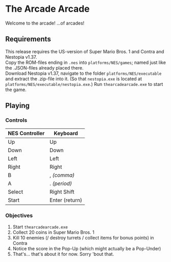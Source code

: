 # The Arcade Arcade

Welcome to the arcade! ...of arcades!

## Requirements

This release requires the US-version of Super Mario Bros. 1 and Contra and Nestopia v1.37.  
Copy the ROM-files ending in `.nes` into `platforms/NES/games`; named just like the .JSON-files already placed there.  
Download Nestopia v1.37, navigate to the folder `platforms/NES/executable` and extract the .zip-file into it. (So that `nestopia.exe` is located at `platforms/NES/executable/nestopia.exe`.)
Run `thearcadearcade.exe` to start the game.

## Playing

### Controls

| NES Controller | Keyboard       |
| -------------- | -------------- |
| Up             | Up             |
| Down           | Down           |
| Left           | Left           |
| Right          | Right          |
| B              | , _(comma)_    |
| A              | . _(period)_   |
| Select         | Right Shift    |
| Start          | Enter (return) |

### Objectives

1. Start `thearcadearcade.exe`
2. Collect 20 coins in Super Mario Bros. 1
3. Kill 10 enemies (/ destroy turrets / collect items for bonus points) in Contra
4. Notice the score in the Pop-Up (which might actually be a Pop-Under)
5. That's... that's about it for now. Sorry 'bout that.
